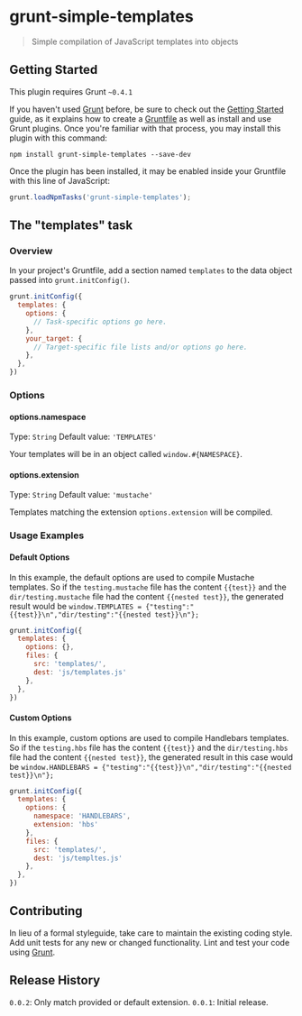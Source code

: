 # grunt-simple-templates

> Simple compilation of JavaScript templates into objects

## Getting Started
This plugin requires Grunt `~0.4.1`

If you haven't used [Grunt](http://gruntjs.com/) before, be sure to check out the [Getting Started](http://gruntjs.com/getting-started) guide, as it explains how to create a [Gruntfile](http://gruntjs.com/sample-gruntfile) as well as install and use Grunt plugins. Once you're familiar with that process, you may install this plugin with this command:

```shell
npm install grunt-simple-templates --save-dev
```

Once the plugin has been installed, it may be enabled inside your Gruntfile with this line of JavaScript:

```js
grunt.loadNpmTasks('grunt-simple-templates');
```

## The "templates" task

### Overview
In your project's Gruntfile, add a section named `templates` to the data object passed into `grunt.initConfig()`.

```js
grunt.initConfig({
  templates: {
    options: {
      // Task-specific options go here.
    },
    your_target: {
      // Target-specific file lists and/or options go here.
    },
  },
})
```

### Options

#### options.namespace
Type: `String`
Default value: `'TEMPLATES'`

Your templates will be in an object called `window.#{NAMESPACE}`.

#### options.extension
Type: `String`
Default value: `'mustache'`

Templates matching the extension `options.extension` will be compiled.

### Usage Examples

#### Default Options
In this example, the default options are used to compile Mustache templates. So if the `testing.mustache` file has the content `{{test}}` and the `dir/testing.mustache` file had the content `{{nested test}}`, the generated result would be `window.TEMPLATES = {"testing":"{{test}}\n","dir/testing":"{{nested test}}\n"};`

```js
grunt.initConfig({
  templates: {
    options: {},
    files: {
      src: 'templates/',
      dest: 'js/templates.js'
    },
  },
})
```

#### Custom Options
In this example, custom options are used to compile Handlebars templates. So if the `testing.hbs` file has the content `{{test}}` and the `dir/testing.hbs` file had the content `{{nested test}}`, the generated result in this case would be `window.HANDLEBARS = {"testing":"{{test}}\n","dir/testing":"{{nested test}}\n"};`

```js
grunt.initConfig({
  templates: {
    options: {
      namespace: 'HANDLEBARS',
      extension: 'hbs'
    },
    files: {
      src: 'templates/',
      dest: 'js/templtes.js'
    },
  },
})
```

## Contributing
In lieu of a formal styleguide, take care to maintain the existing coding style. Add unit tests for any new or changed functionality. Lint and test your code using [Grunt](http://gruntjs.com/).

## Release History

`0.0.2`: Only match provided or default extension.
`0.0.1`: Initial release.
